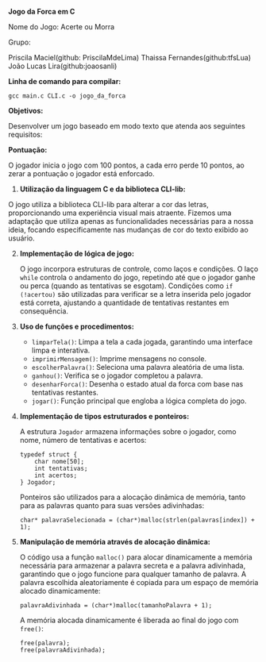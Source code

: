 


**Jogo da Forca em C**

Nome do Jogo: Acerte ou Morra

Grupo: 

Priscila Maciel(github: PriscilaMdeLima)
Thaissa Fernandes(github:tfsLua)
João Lucas Lira(github:joaosanli)

**Linha de comando para compilar:**

```
gcc main.c CLI.c -o jogo_da_forca
```

**Objetivos:**

Desenvolver um jogo baseado em modo texto que atenda aos seguintes requisitos:

**Pontuação:**

O jogador inicia o jogo com 100 pontos, a cada erro perde 10 pontos, ao zerar a pontuação o jogador está enforcado.


1. **Utilização da linguagem C e da biblioteca CLI-lib:**

O jogo utiliza a biblioteca CLI-lib para alterar a cor das letras, proporcionando uma experiência visual mais atraente. Fizemos uma adaptação que utiliza apenas as funcionalidades necessárias para a nossa ideia, focando especificamente nas mudanças de cor do texto exibido ao usuário.

2. **Implementação de lógica de jogo:**

   O jogo incorpora estruturas de controle, como laços e condições. O laço `while` controla o andamento do jogo, repetindo até que o jogador ganhe ou perca (quando as tentativas se esgotam). Condições como `if (!acertou)` são utilizadas para verificar se a letra inserida pelo jogador está correta, ajustando a quantidade de tentativas restantes em consequência.

3. **Uso de funções e procedimentos:**

   - `limparTela()`: Limpa a tela a cada jogada, garantindo uma interface limpa e interativa.
   - `imprimirMensagem()`: Imprime mensagens no console.
   - `escolherPalavra()`: Seleciona uma palavra aleatória de uma lista.
   - `ganhou()`: Verifica se o jogador completou a palavra.
   - `desenharForca()`: Desenha o estado atual da forca com base nas tentativas restantes.
   - `jogar()`: Função principal que engloba a lógica completa do jogo.

4. **Implementação de tipos estruturados e ponteiros:**

   A estrutura `Jogador` armazena informações sobre o jogador, como nome, número de tentativas e acertos:
   
   ```
   typedef struct {
       char nome[50];
       int tentativas;
       int acertos;
   } Jogador;
   ```

   Ponteiros são utilizados para a alocação dinâmica de memória, tanto para as palavras quanto para suas versões adivinhadas:
   
   ```
   char* palavraSelecionada = (char*)malloc(strlen(palavras[index]) + 1);
   ```

5. **Manipulação de memória através de alocação dinâmica:**
   
	O código usa a função `malloc()` para alocar dinamicamente a memória necessária para armazenar a palavra secreta e a palavra adivinhada, garantindo que o jogo funcione para qualquer tamanho de palavra. A palavra escolhida aleatoriamente é copiada para um espaço de memória alocado dinamicamente:
   
   ```
   palavraAdivinhada = (char*)malloc(tamanhoPalavra + 1);
   ```

   A memória alocada dinamicamente é liberada ao final do jogo com `free()`:
   
   ```
   free(palavra);
   free(palavraAdivinhada);
   ```
